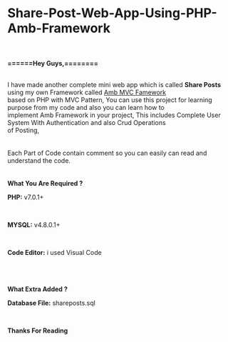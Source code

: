 # Share-Post-Web-App-Using-PHP-Amb-Framework
<br>
<br>
<b>======Hey Guys,========</b> 
<br>
<br>

I have made another complete mini web app which is called <b>Share Posts</b> using my own Framework called <a href="https://github.com/Moix1/Mini-PHP-MVC-Based-Framework">Amb MVC Famework</a> <br> 
based on PHP with MVC Pattern, You can use this project for learning purpose from my code and also you can learn how to <br>
implement Amb Framework in your project, This includes Complete User System With Authentication and also Crud Operations <br>
of Posting, <br>
<br>
<br>
Each Part of Code contain comment so you can easily can read and understand the code.<br> 
<br>
<br>
<b>What You Are Required ? </b><br>
<p><b>PHP:</b> v7.0.1+</p><br>
<p><b>MYSQL:</b> v4.8.0.1+</p><br>
<p><b>Code Editor:</b> i used Visual Code</p><br>
<br>
<br>
<b>What Extra Added ? </b><br>
<p><b>Database File:</b> shareposts.sql</p><br>

<b>Thanks For Reading</b>

